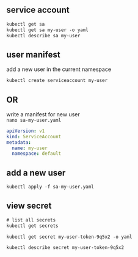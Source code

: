 ## service account
```txt
kubectl get sa
kubectl get sa my-user -o yaml
kubectl describe sa my-user
```


## user manifest
add a new user in the current namespace    
```txt
kubectl create serviceaccount my-user
```

## OR 
write a manifest for new user    
`nano sa-my-user.yaml`
```yaml
apiVersion: v1
kind: ServiceAccount
metadata:
  name: my-user
  namespace: default
```


## add a new user
```txt
kubectl apply -f sa-my-user.yaml
```


## view secret
```txt
# list all secrets
kubectl get secrets

kubectl get secret my-user-token-9q5x2 -o yaml

kubectl describe secret my-user-token-9q5x2
```
